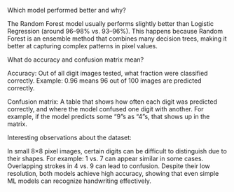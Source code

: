 Which model performed better and why?

The Random Forest model usually performs slightly better than Logistic Regression (around 96–98% vs. 93–96%). This happens because Random Forest is an ensemble method that combines many decision trees, making it better at capturing complex patterns in pixel values.

What do accuracy and confusion matrix mean?

Accuracy: Out of all digit images tested, what fraction were classified correctly. Example: 0.96 means 96 out of 100 images are predicted correctly.

Confusion matrix: A table that shows how often each digit was predicted correctly, and where the model confused one digit with another. For example, if the model predicts some “9”s as “4”s, that shows up in the matrix.

Interesting observations about the dataset:

In small 8×8 pixel images, certain digits can be difficult to distinguish due to their shapes. For example: 1 vs. 7 can appear similar in some cases. Overlapping strokes in 4 vs. 9 can lead to confusion. Despite their low resolution, both models achieve high accuracy, showing that even simple ML models can recognize handwriting effectively.
